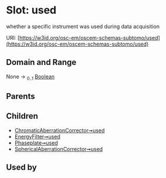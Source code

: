 
# Slot: used

whether a specific instrument was used during data acquisition

URI: [https://w3id.org/osc-em/oscem-schemas-subtomo/used](https://w3id.org/osc-em/oscem-schemas-subtomo/used)


## Domain and Range

None &#8594;  <sub>0..1</sub> [Boolean](types/Boolean.md)

## Parents


## Children

 *  [ChromaticAberrationCorrector➞used](ChromaticAberrationCorrector_used.md)
 *  [EnergyFilter➞used](EnergyFilter_used.md)
 *  [Phaseplate➞used](Phaseplate_used.md)
 *  [SphericalAberrationCorrector➞used](SphericalAberrationCorrector_used.md)

## Used by

